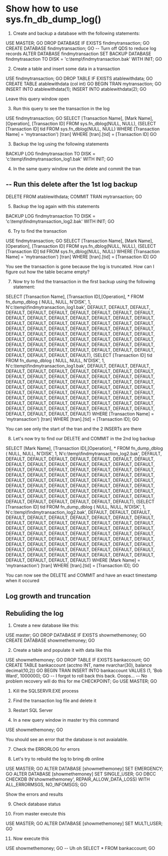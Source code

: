 # Show how to use sys.fn_db_dump_log()

1. Create and backup a database with the following statements:

USE MASTER;
GO
DROP DATABASE IF EXISTS findmytransaction;
GO
CREATE DATABASE findmytransaction;
GO
-- Turn off QDS to reduce log records
ALTER DATABASE findmytransaction SET
BACKUP DATABASE findmytrasaction TO DISK = 'c:\temp\findmytransaction.bak' WITH INIT;
GO

2. Create a table and insert some data in a transaction

USE findmytransaction;
GO
DROP TABLE IF EXISTS atablewithdata;
GO
CREATE TABLE atablewithdata (col int)
GO
BEGIN TRAN mytransaction;
GO
INSERT INTO atablewithdata(1);
INSERT INTO atablewithdata(2);
GO

Leave this query window open

3. Run this query to see the transaction in the log

USE findmytransaction;
GO
SELECT [Transaction Name], [Mark Name], [Operation], [Transaction ID]
FROM sys.fn_dblog(NULL, NULL),
	(SELECT [Transaction ID] tid
	FROM sys.fn_dblog(NULL, NULL)
	WHERE [Transaction Name] = 'mytransaction') [tran]
WHERE [tran].[tid] = [Transaction ID]
GO

3. Backup the log using the following statements

BACKUP LOG findmytransaction TO DISK = 'c:\temp\findmytransaction_log1.bak' WITH INIT;
GO

4. In the same query window run the delete and commit the tran

-- Run this delete after the 1st log backup
--
DELETE FROM atablewithdata;
COMMIT TRAN mytransaction;
GO

5. Backup the log again with this statements

BACKUP LOG findmytransaction TO DISK = 'c:\temp\findmytransaction_log2.bak' WITH INIT;
GO

6. Try to find the transaction

USE findmytransaction;
GO
SELECT [Transaction Name], [Mark Name], [Operation], [Transaction ID]
FROM sys.fn_dblog(NULL, NULL),
	(SELECT [Transaction ID] tid
	FROM sys.fn_dblog(NULL, NULL)
	WHERE [Transaction Name] = 'mytransaction') [tran]
WHERE [tran].[tid] = [Transaction ID]
GO

You see the transaction is gone because the log is truncated. How can I figure out how the table became empty?

7. Now try to find the transaction in the first backup using the following statement:

SELECT [Transaction Name], [Transaction ID],[Operation], * FROM
    fn_dump_dblog (
        NULL, NULL, N'DISK', 1, N'c:\temp\findmytransaction_log1.bak',
        DEFAULT, DEFAULT, DEFAULT, DEFAULT, DEFAULT, DEFAULT, DEFAULT,
        DEFAULT, DEFAULT, DEFAULT, DEFAULT, DEFAULT, DEFAULT, DEFAULT,
        DEFAULT, DEFAULT, DEFAULT, DEFAULT, DEFAULT, DEFAULT, DEFAULT,
        DEFAULT, DEFAULT, DEFAULT, DEFAULT, DEFAULT, DEFAULT, DEFAULT,
        DEFAULT, DEFAULT, DEFAULT, DEFAULT, DEFAULT, DEFAULT, DEFAULT,
        DEFAULT, DEFAULT, DEFAULT, DEFAULT, DEFAULT, DEFAULT, DEFAULT,
        DEFAULT, DEFAULT, DEFAULT, DEFAULT, DEFAULT, DEFAULT, DEFAULT,
        DEFAULT, DEFAULT, DEFAULT, DEFAULT, DEFAULT, DEFAULT, DEFAULT,
        DEFAULT, DEFAULT, DEFAULT, DEFAULT, DEFAULT, DEFAULT, DEFAULT),
	(SELECT [Transaction ID] tid FROM
    fn_dump_dblog (
        NULL, NULL, N'DISK', 1, N'c:\temp\findmytransaction_log1.bak',
        DEFAULT, DEFAULT, DEFAULT, DEFAULT, DEFAULT, DEFAULT, DEFAULT,
        DEFAULT, DEFAULT, DEFAULT, DEFAULT, DEFAULT, DEFAULT, DEFAULT,
        DEFAULT, DEFAULT, DEFAULT, DEFAULT, DEFAULT, DEFAULT, DEFAULT,
        DEFAULT, DEFAULT, DEFAULT, DEFAULT, DEFAULT, DEFAULT, DEFAULT,
        DEFAULT, DEFAULT, DEFAULT, DEFAULT, DEFAULT, DEFAULT, DEFAULT,
        DEFAULT, DEFAULT, DEFAULT, DEFAULT, DEFAULT, DEFAULT, DEFAULT,
        DEFAULT, DEFAULT, DEFAULT, DEFAULT, DEFAULT, DEFAULT, DEFAULT,
        DEFAULT, DEFAULT, DEFAULT, DEFAULT, DEFAULT, DEFAULT, DEFAULT,
        DEFAULT, DEFAULT, DEFAULT, DEFAULT, DEFAULT, DEFAULT, DEFAULT)
	WHERE [Transaction Name] = 'mytransaction') [tran]
WHERE [tran].[tid] = [Transaction ID];
GO

You can see only the start of the tran and the 2 INSERTs are there

8. Let's now try to find our DELETE and COMMIT in the 2nd log backup

SELECT [Mark Name], [Transaction ID],[Operation], * FROM
    fn_dump_dblog (
        NULL, NULL, N'DISK', 1, N'c:\temp\findmytransaction_log2.bak',
        DEFAULT, DEFAULT, DEFAULT, DEFAULT, DEFAULT, DEFAULT, DEFAULT,
        DEFAULT, DEFAULT, DEFAULT, DEFAULT, DEFAULT, DEFAULT, DEFAULT,
        DEFAULT, DEFAULT, DEFAULT, DEFAULT, DEFAULT, DEFAULT, DEFAULT,
        DEFAULT, DEFAULT, DEFAULT, DEFAULT, DEFAULT, DEFAULT, DEFAULT,
        DEFAULT, DEFAULT, DEFAULT, DEFAULT, DEFAULT, DEFAULT, DEFAULT,
        DEFAULT, DEFAULT, DEFAULT, DEFAULT, DEFAULT, DEFAULT, DEFAULT,
        DEFAULT, DEFAULT, DEFAULT, DEFAULT, DEFAULT, DEFAULT, DEFAULT,
        DEFAULT, DEFAULT, DEFAULT, DEFAULT, DEFAULT, DEFAULT, DEFAULT,
        DEFAULT, DEFAULT, DEFAULT, DEFAULT, DEFAULT, DEFAULT, DEFAULT),
	(SELECT [Transaction ID] tid FROM
    fn_dump_dblog (
        NULL, NULL, N'DISK', 1, N'c:\temp\findmytransaction_log2.bak',
        DEFAULT, DEFAULT, DEFAULT, DEFAULT, DEFAULT, DEFAULT, DEFAULT,
        DEFAULT, DEFAULT, DEFAULT, DEFAULT, DEFAULT, DEFAULT, DEFAULT,
        DEFAULT, DEFAULT, DEFAULT, DEFAULT, DEFAULT, DEFAULT, DEFAULT,
        DEFAULT, DEFAULT, DEFAULT, DEFAULT, DEFAULT, DEFAULT, DEFAULT,
        DEFAULT, DEFAULT, DEFAULT, DEFAULT, DEFAULT, DEFAULT, DEFAULT,
        DEFAULT, DEFAULT, DEFAULT, DEFAULT, DEFAULT, DEFAULT, DEFAULT,
        DEFAULT, DEFAULT, DEFAULT, DEFAULT, DEFAULT, DEFAULT, DEFAULT,
        DEFAULT, DEFAULT, DEFAULT, DEFAULT, DEFAULT, DEFAULT, DEFAULT,
        DEFAULT, DEFAULT, DEFAULT, DEFAULT, DEFAULT, DEFAULT, DEFAULT)
	WHERE [Mark Name] = 'mytransaction') [tran]
WHERE [tran].[tid] = [Transaction ID];
GO

You can now see the DELETE and COMMIT and have an exact timestamp when it occured

## Log growth and truncation


## Rebuliding the log

1. Create a new database like this:

USE master;
GO
DROP DATABASE IF EXISTS showmethemoney;
GO
CREATE DATABASE showmethemoney;
GO

2. Create a table and populate it with data like this

USE showmethemoney;
GO
DROP TABLE IF EXISTS bankaccount;
GO
CREATE TABLE bankaccount (acctno INT, name nvarchar(30), balance decimal(10,2))
GO
BEGIN TRAN
INSERT INTO bankaccount VALUES (1, 'Bob Ward', 1000000);
GO
-- I forgot to roll back this back. Ooops...
-- No problem recovery will do this for me
CHECKPOINT;
Go
USE MASTER;
GO

1. Kill the SQLSERVR.EXE process

4. Find the transaction log file and delete it

5. Restart SQL Server

6. In a new query window in master try this command

USE showmethemoney;
GO

You should see an error that the database is not avaialable.

7. Check the ERRORLOG for errors

8. Let's try to rebuild the log to bring db online

USE MASTER;
GO
ALTER DATABASE [showmethemoney] SET EMERGENCY;
GO
ALTER DATABASE [showmethemoney] SET SINGLE_USER;
GO
DBCC CHECKDB (N'showmethemoney', REPAIR_ALLOW_DATA_LOSS) WITH ALL_ERRORMSGS, NO_INFOMSGS;
GO

Show the errors and results

9. Check database status

10. From master execute this

USE MASTER;
GO
ALTER DATABASE [showmethemoney] SET MULTI_USER;
GO

11. Now execute this

USE showmethemoney;
GO
-- Uh oh
SELECT * FROM bankaccount;
GO
